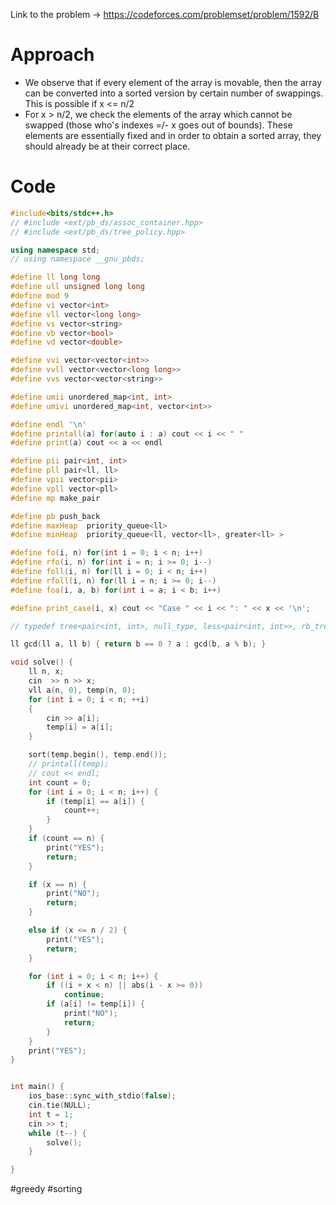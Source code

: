 Link to the problem -> https://codeforces.com/problemset/problem/1592/B

# Approach
- We observe that if every element of the array is movable, then the array can be converted into a sorted version by certain number of swappings. This is possible if x <= n/2
- For x > n/2, we check the elements of the array which cannot be swapped (those who's indexes =/- x goes out of bounds). These elements are essentially fixed and in order to obtain a sorted array, they should already be at their correct place. 

# Code
```cpp
#include<bits/stdc++.h>
// #include <ext/pb_ds/assoc_container.hpp>
// #include <ext/pb_ds/tree_policy.hpp>

using namespace std;
// using namespace __gnu_pbds;

#define ll long long
#define ull unsigned long long
#define mod 9
#define vi vector<int>
#define vll vector<long long>
#define vs vector<string>
#define vb vector<bool>
#define vd vector<double>

#define vvi vector<vector<int>>
#define vvll vector<vector<long long>>
#define vvs vector<vector<string>>

#define umii unordered_map<int, int>
#define umivi unordered_map<int, vector<int>>

#define endl '\n'
#define printall(a) for(auto i : a) cout << i << " "
#define print(a) cout << a << endl

#define pii pair<int, int>
#define pll pair<ll, ll>
#define vpii vector<pii>
#define vpll vector<pll>
#define mp make_pair

#define pb push_back
#define maxHeap  priority_queue<ll>
#define minHeap  priority_queue<ll, vector<ll>, greater<ll> >

#define fo(i, n) for(int i = 0; i < n; i++)
#define rfo(i, n) for(int i = n; i >= 0; i--)
#define foll(i, n) for(ll i = 0; i < n; i++)
#define rfoll(i, n) for(ll i = n; i >= 0; i--)
#define foa(i, a, b) for(int i = a; i < b; i++)

#define print_case(i, x) cout << "Case " << i << ": " << x << '\n';

// typedef tree<pair<int, int>, null_type, less<pair<int, int>>, rb_tree_tag, tree_order_statistics_node_update> pbds;

ll gcd(ll a, ll b) { return b == 0 ? a : gcd(b, a % b); }

void solve() {
	ll n, x;
	cin  >> n >> x;
	vll a(n, 0), temp(n, 0);
	for (int i = 0; i < n; ++i)
	{
		cin >> a[i];
		temp[i] = a[i];
	}

	sort(temp.begin(), temp.end());
	// printall(temp);
	// cout << endl;
	int count = 0;
	for (int i = 0; i < n; i++) {
		if (temp[i] == a[i]) {
			count++;
		}
	}
	if (count == n) {
		print("YES");
		return;
	}

	if (x == n) {
		print("NO");
		return;
	}

	else if (x <= n / 2) {
		print("YES");
		return;
	}

	for (int i = 0; i < n; i++) {
		if ((i + x < n) || abs(i - x >= 0))
			continue;
		if (a[i] != temp[i]) {
			print("NO");
			return;
		}
	}
	print("YES");
}


int main() {
	ios_base::sync_with_stdio(false);
	cin.tie(NULL);
	int t = 1;
	cin >> t;
	while (t--) {
		solve();
	}

}
```
#greedy #sorting 